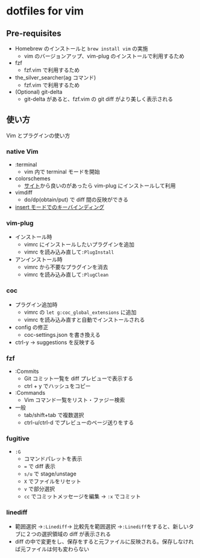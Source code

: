 # dotfiles for vim

## Pre-requisites

- Homebrew のインストールと `brew install vim` の実施
  - vim のバージョンアップ、vim-plug のインストールで利用するため
- fzf
  - fzf.vim で利用するため
- the_silver_searcher(ag コマンド)
  - fzf.vim で利用するため
- (Optional) git-delta
  - git-delta があると、fzf.vim の git diff がより美しく表示される

## 使い方

Vim とプラグインの使い方

### native Vim

- :terminal
  - vim 内で terminal モードを開始
- colorschemes
  - [サイト](https://vimcolorschemes.com/)から良いのがあったら vim-plug にインストールして利用
- vimdiff
  - do/dp(obtain/put) で diff 間の反映ができる
- [insert モードでのキーバインディング](https://qiita.com/34ro/items/6163f595785ae99a632a)

### vim-plug

- インストール時
  - vimrc にインストールしたいプラグインを追加
  - vimrc を読み込み直して`:PlugInstall`
- アンインストール時
  - vimrc から不要なプラグインを消去
  - vimrc を読み込み直して`:PlugClean`

### coc

- プラグイン追加時
  - vimrc の `let g:coc_global_extensions` に追加
  - vimrc を読み込み直すと自動でインストールされる
- config の修正
  - coc-settings.json を書き換える
- ctrl-y → suggestions を反映する

### fzf

- :Commits
  - Git コミット一覧を diff プレビューで表示する
  - ctrl + y でハッシュをコピー
- :Commands
  - Vim コマンド一覧をリスト・ファジー検索
- 一般
  - tab/shift+tab で複数選択
  - ctrl-u/ctrl-d でプレビューのページ送りをする

### fugitive

- `:G`
  - コマンドパレットを表示
  - `=` で diff 表示
  - `s/u` で stage/unstage
  - `X` でファイルをリセット
  - `v` で部分選択
  - `cc` でコミットメッセージを編集 -> `:x` でコミット

### linediff

- 範囲選択 →`:Linediff`→ 比較先を範囲選択 →`:Linediff`をすると、新しいタブに２つの選択領域の diff が表示される
- diff の中で変更をし、保存をすると元ファイルに反映される。保存しなければ元ファイルは何も変わらない
